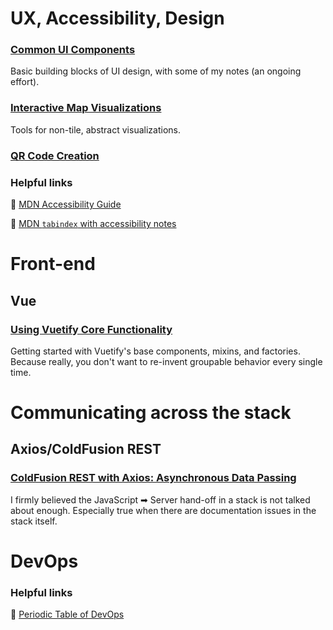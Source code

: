 # UX, Accessibility, Design

### [Common UI Components](https://github.com/JessicaOPRD/docs/wiki/Common-UI-Components)

Basic building blocks of UI design, with some of my notes (an ongoing effort).

### [Interactive Map Visualizations](https://github.com/JessicaOPRD/docs/wiki/Interactive-Map-Visualizations)

Tools for non-tile, abstract visualizations.

### [QR Code Creation](https://github.com/JessicaOPRD/docs/wiki/QR-Code-Creation)

### Helpful links

🔗 [MDN Accessibility Guide](https://developer.mozilla.org/en-US/docs/Learn/Accessibility)

🔗 [MDN `tabindex` with accessibility notes](https://developer.mozilla.org/en-US/docs/Web/HTML/Global_attributes/tabindex)

# Front-end

## Vue

### [Using Vuetify Core Functionality](https://github.com/JessicaOPRD/docs/wiki/Using-Vuetify-Core-Functionality)
Getting started with Vuetify's base components, mixins, and factories. Because really, you don't want to re-invent groupable behavior every single time.

# Communicating across the stack

## Axios/ColdFusion REST

### [ColdFusion REST with Axios: Asynchronous Data Passing](https://github.com/JessicaOPRD/docs/wiki/ColdFusion-REST-with-Axios:-Asynchronous-Data-Passing)
I firmly believed the JavaScript ➡ Server hand-off in a stack is not talked about enough. Especially true when there are documentation issues in the stack itself.

# DevOps

### Helpful links

🔗 [Periodic Table of DevOps](https://digital.ai/periodic-table-of-devops-tools)

